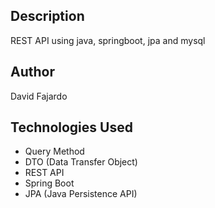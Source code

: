 

## Description


REST API using java, springboot, jpa and mysql

## Author
David Fajardo

## Technologies Used
- Query Method
- DTO (Data Transfer Object)
- REST API
- Spring Boot
- JPA (Java Persistence API)

